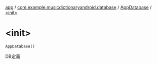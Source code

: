 [app](../../index.md) / [com.example.musicdictionaryandroid.database](../index.md) / [AppDatabase](index.md) / [&lt;init&gt;](./-init-.md)

# &lt;init&gt;

`AppDatabase()`

DB定義

